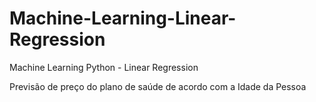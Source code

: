 # Machine-Learning-Linear-Regression
Machine Learning Python - Linear Regression

Previsão de preço do plano de saúde de acordo com a Idade da Pessoa

